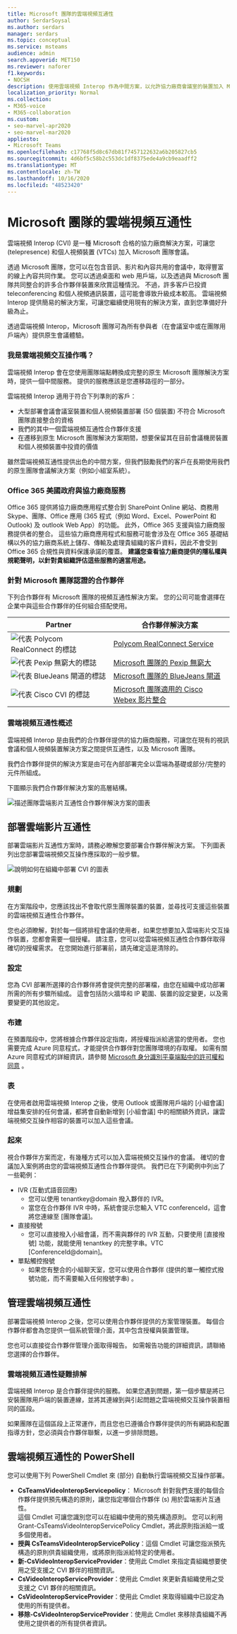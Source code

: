 ```yaml
---
title: Microsoft 團隊的雲端視頻互通性
author: SerdarSoysal
ms.author: serdars
manager: serdars
ms.topic: conceptual
ms.service: msteams
audience: admin
search.appverid: MET150
ms.reviewer: naforer
f1.keywords:
- NOCSH
description: 使用雲端視頻 Interop 作為中間方案，以允許協力廠商會議室的裝置加入 Microsoft 團隊會議。
localization_priority: Normal
ms.collection:
- M365-voice
- M365-collaboration
ms.custom:
- seo-marvel-apr2020
- seo-marvel-mar2020
appliesto:
- Microsoft Teams
ms.openlocfilehash: c17768f5d8c67db81f7457122632a6b205827cb5
ms.sourcegitcommit: 4d6bf5c58b2c553dc1df8375ede4a9cb9eaadff2
ms.translationtype: MT
ms.contentlocale: zh-TW
ms.lasthandoff: 10/16/2020
ms.locfileid: "48523420"
---
```

# <a name="cloud-video-interop-for-microsoft-teams"></a>Microsoft 團隊的雲端視頻互通性

雲端視頻 Interop (CVI) 是一種 Microsoft 合格的協力廠商解決方案，可讓您 (telepresence) 和個人視頻裝置 (VTCs) 加入 Microsoft 團隊會議。
 
透過 Microsoft 團隊，您可以在包含音訊、影片和內容共用的會議中，取得豐富的線上內容共同作業。 您可以透過桌面和 web 用戶端，以及透過與 Microsoft 團隊共同整合的許多合作夥伴裝置來欣賞這種情況。 不過，許多客戶已投資 teleconferencing 和個人視頻通訊裝置，這可能會導致升級成本較高。 雲端視頻 Interop 提供簡易的解決方案，可讓您繼續使用現有的解決方案，直到您準備好升級為止。

透過雲端視頻 Interop，Microsoft 團隊可為所有參與者（在會議室中或在團隊用戶端內）提供原生會議體驗。

### <a name="is-cloud-video-interop-for-me"></a>我是雲端視頻交互操作嗎？

雲端視頻 Interop 會在您使用團隊端點轉換成完整的原生 Microsoft 團隊解決方案時，提供一個中間服務。 提供的服務應該是您遷移路徑的一部分。

雲端視頻 Interop 適用于符合下列準則的客戶：

- 大型部署會議會議室裝置和個人視頻裝置部署 (50 個裝置) 不符合 Microsoft 團隊直接整合的資格
- 我們的其中一個雲端視頻互通性合作夥伴支援
- 在遷移到原生 Microsoft 團隊解決方案期間，想要保留其在目前會議機房裝置和個人視頻裝置中投資的價值

雖然雲端視頻互通性提供出色的中間方案，但我們鼓勵我們的客戶在長期使用我們的原生團隊會議解決方案（例如小組室系統）。 

### <a name="office-365-us-government-and-third-party-services"></a>Office 365 美國政府與協力廠商服務

Office 365 提供將協力廠商應用程式整合到 SharePoint Online 網站、商務用 Skype、團隊、Office 應用 (365 程式（例如 Word、Excel、PowerPoint 和 Outlook) 及 outlook Web App）的功能。 此外，Office 365 支援與協力廠商服務提供者的整合。 這些協力廠商應用程式和服務可能會涉及在 Office 365 基礎結構以外的協力廠商系統上儲存、傳輸及處理貴組織的客戶資料，因此不會受到 Office 365 合規性與資料保護承諾的覆蓋。 **建議您查看協力廠商提供的隱私權與規範聲明，以針對貴組織評估這些服務的適當用途。**



### <a name="partners-certified-for-microsoft-teams"></a>針對 Microsoft 團隊認證的合作夥伴

下列合作夥伴有 Microsoft 團隊的視頻互通性解決方案。 您的公司可能會選擇在企業中與這些合作夥伴的任何組合搭配使用。 

|Partner|合作夥伴解決方案|
|----|---|
|![代表 Polycom RealConnect 的標誌](media/polycom.png) | <a href="https://aka.ms/PolycomRealConnect" target="_blank">Polycom RealConnect Service</a> |
|![代表 Pexip 無窮大的標誌](media/pexip.png)| <a href="https://aka.ms/PexipInfinity" target="_blank">Microsoft 團隊的 Pexip 無窮大</a> | 
|![代表 BlueJeans 閘道的標誌](media/bluejeans.png)| <a href="https://aka.ms/BluejeansGateway" target="_blank">Microsoft 團隊的 BlueJeans 閘道</a> |
|![代表 Cisco CVI 的標誌](media/cisco.png)|<a href="https://aka.ms/CiscoCVI" target="_blank">Microsoft 團隊適用的 Cisco Webex 影片整合</a>|

### <a name="cloud-video-interop-overview"></a>雲端視頻互通性概述

雲端視頻 Interop 是由我們的合作夥伴提供的協力廠商服務，可讓您在現有的視訊會議和個人視頻裝置解決方案之間提供互通性，以及 Microsoft 團隊。

我們合作夥伴提供的解決方案是由可在內部部署完全以雲端為基礎或部分/完整的元件所組成。 
     
下圖顯示我們合作夥伴解決方案的高層結構。

![描述團隊雲端影片互通性合作夥伴解決方案的圖表](media/teams-cloud-video-interop-partner-solution.png)


## <a name="deploy-cloud-video-interop"></a>部署雲端影片互通性

部署雲端影片互通性方案時，請務必瞭解您要部署合作夥伴解決方案。 下列圖表列出您部署雲端視頻交互操作應採取的一般步驟。

![說明如何在組織中部署 CVI 的圖表](media/deploying-cvi.png)

### <a name="plan"></a>規劃

在方案階段中，您應該找出不會取代原生團隊裝置的裝置，並尋找可支援這些裝置的雲端視頻互通性合作夥伴。  

您也必須瞭解，對於每一個將排程會議的使用者，如果您想要加入雲端影片交互操作裝置，您都會需要一個授權。 請注意，您可以從雲端視頻互通性合作夥伴取得確切的授權需求。 在您開始進行部署前，請先確定這是清除的。

### <a name="configure"></a>設定

您為 CVI 部署所選擇的合作夥伴將會提供完整的部署檔，由您在組織中成功部署所需的所有步驟所組成。 這會包括防火牆埠和 IP 範圍、裝置的設定變更，以及需要變更的其他設定。

### <a name="provision"></a>布建  

在預置階段中，您將根據合作夥伴設定指南，將授權指派給適當的使用者。 您也需要完成 Azure 同意程式，才能提供合作夥伴對您團隊環境的存取權。 如需有關 Azure 同意程式的詳細資訊，請參閱 [Microsoft 身分識別平臺端點中的許可權和同意](https://docs.microsoft.com/azure/active-directory/develop/v2-permissions-and-consent) 。

### <a name="schedule"></a>表

在使用者啟用雲端視頻 Interop 之後，使用 Outlook 或團隊用戶端的 [小組會議] 增益集安排的任何會議，都將會自動新增到 [小組會議] 中的相關額外資訊，讓雲端視頻交互操作相容的裝置可以加入這些會議。

### <a name="join"></a>起來

視合作夥伴方案而定，有幾種方式可以加入雲端視頻交互操作的會議。 確切的會議加入案例將由您的雲端視頻互通性合作夥伴提供。 我們已在下列範例中列出了一些範例：

- IVR (互動式語音回應)  
  - 您可以使用 tenantkey@domain 撥入夥伴的 IVR。
  - 當您在合作夥伴 IVR 中時，系統會提示您輸入 VTC conferenceId，這會將您連線至 [團隊會議]。
- 直接撥號 
  - 您可以直接撥入小組會議，而不需與夥伴的 IVR 互動，只要使用 [直接撥號] 功能，就能使用 tenantkey 的完整字串。VTC [ConferenceId@domain]。
- 單點觸控撥號 
  - 如果您有整合的小組聊天室，您可以使用合作夥伴 (提供的單一觸控式撥號功能，而不需要輸入任何撥號字串) 。

## <a name="manage-cloud-video-interop"></a>管理雲端視頻互通性

部署雲端視頻 Interop 之後，您可以使用合作夥伴提供的方案管理裝置。 每個合作夥伴都會為您提供一個系統管理介面，其中包含授權與裝置管理。 

您也可以直接從合作夥伴管理介面取得報告。 如需報告功能的詳細資訊，請聯絡您選擇的合作夥伴。 

### <a name="troubleshooting-cloud-video-interop"></a>雲端視頻互通性疑難排解

雲端視頻 Interop 是合作夥伴提供的服務。 如果您遇到問題，第一個步驟是將已安裝團隊用戶端的裝置連線，並將其連線到與引起問題之雲端視頻交互操作裝置相同的區段。 

如果團隊在這個區段上正常運作，而且您也已遵循合作夥伴提供的所有網路和配置指導方針，您必須與合作夥伴聯繫，以進一步排除問題。 

## <a name="powershell-for-cloud-video-interop"></a>雲端視頻互通性的 PowerShell

您可以使用下列 PowerShell Cmdlet 來 (部分) 自動執行雲端視頻交互操作部署。

- **CsTeamsVideoInteropServicepolicy**： Microsoft 針對我們支援的每個合作夥伴提供預先構造的原則，讓您指定哪個合作夥伴 (s) 用於雲端影片互通性。<br>這個 Cmdlet 可讓您識別您可以在組織中使用的預先構造原則。 您可以利用 Grant-CsTeamsVideoInteropServicePolicy Cmdlet，將此原則指派給一或多個使用者。
- **授與 CsTeamsVideoInteropServicePolicy**：這個 Cmdlet 可讓您指派預先構造的原則供貴組織使用，或將原則指派給特定的使用者。
- **新-CsVideoInteropServiceProvider**：使用此 Cmdlet 來指定貴組織想要使用之受支援之 CVI 夥伴的相關資訊。
- **CsVideoInteropServiceProvider**：使用此 Cmdlet 來更新貴組織使用之受支援之 CVI 夥伴的相關資訊。
- **CsVideoInteropServiceProvider**：使用此 Cmdlet 來取得組織中已設定為使用的所有提供者。
- **移除-CsVideoInteropServiceProvider**：使用此 Cmdlet 來移除貴組織不再使用之提供者的所有提供者資訊。
